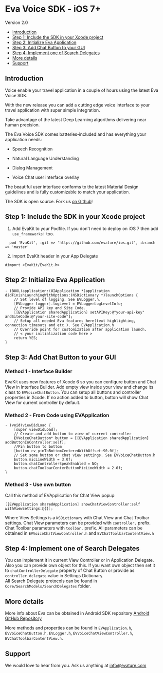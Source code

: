 

# Eva Voice SDK - iOS 7+

Version 2.0

<!-- START doctoc generated TOC please keep comment here to allow auto update -->
<!-- DON'T EDIT THIS SECTION, INSTEAD RE-RUN doctoc TO UPDATE -->

- [Introduction](#introduction)
- [Step 1: Include the SDK in your Xcode project](#step-1-include-the-sdk-in-your-xcode-project)
- [Step 2: Initialize Eva Application](#step-2-initialize-eva-application)
- [Step 3: Add Chat Button to your GUI](#step-3-add-chat-button-to-your-gui)
- [Step 4: Implement one of Search Delegates](#step-4-implement-one-of-search-delegates)
- [More details](#more-details)
- [Support](#support)

<!-- END doctoc generated TOC please keep comment here to allow auto update -->

## Introduction

Voice enable your travel application in a couple of hours using the latest Eva Voice SDK.

With the new release you can add a cutting edge voice interface to your travel application with super simple integration.

Take advantage of the latest Deep Learning algorithms delivering near human precision.

The Eva Voice SDK comes batteries-included and has everything your application needs:

* Speech Recognition

* Natural Language Understanding

* Dialog Management

* Voice Chat user interface overlay

The beautiful user interface conforms to the latest Material Design guidelines and is fully customizable to match your application.

The SDK is open source. Fork us [on Github](https://github.com/evature/ios)!

## Step 1: Include the SDK in your Xcode project
1. Add EvaKit to your Podfile. If you don't need to deploy on iOS 7 then add `use_frameworks!` too.  
  ``` podfile
    pod 'EvaKit', :git => 'https://github.com/evature/ios.git', :branch => 'master'
  ```

2. Import EvaKit header in your App Delegate   
  ``` objc
  #import <EvaKit/EvaKit.h>
  ```

## Step 2: Initialize Eva Application
  ``` objc
  - (BOOL)application:(UIApplication *)application didFinishLaunchingWithOptions:(NSDictionary *)launchOptions {
      // Set level of logging. See EVLogger.h.
      [EVLogger logger].logLevel = EVLoggerLogLevelInfo;
      // Provide API key and Site Code.
      [[EVApplication sharedApplication] setAPIKey:@"your-api-key" andSiteCode:@"your-site-code"];
      // Setup all needed Eva features here(text highlighting, connection timeouts and etc.). See EVApplication.h
      // Override point for customization after application launch.
      // < your initialization code here >
      return YES;
  }
  ```

## Step 3: Add Chat Button to your GUI  
### Method 1 - Interface Builder
  EvaKit uses new features of Xcode 6 so you can configure button and Chat View in Interface Builder.
  Add empty view inside your view and change its class to `EVVoiceChatButton`. You can setup all buttons and controller properties in Xcode. If no action added to button, button will show Chat View for current controller by default.

### Method 2 - From Code using EVApplication
  ``` objc
  - (void)viewDidLoad {
      [super viewDidLoad];
      // Create and add button to view of current controller
      EVVoiceChatButton* button = [[EVApplication sharedApplication] addButtonInController:self];
      //Pin button to bottom
      [button ev_pinToBottomCenteredWithOffset:90.0f];
      // Set some button or chat view settings. See EVVoiceChatButton.h
      button.micLineWidth = 3.0f;
      button.chatControllerSpeakEnabled = NO;
      button.chatToolbarCenterButtonMicLineWidth = 2.0f;
  }
  ```
  
### Method 3 - Use own button
  Call this method of EVApplication for Chat View popup
  ``` objc
  [[EVApplication sharedApplication] showChatViewController:self withViewSettings:@{}];
  ```
  Where View Settings is a `NSDictionary` with Chat View and Chat Toolbar settings.
  Chat View parameters can be provided with `controller.` prefix. Chat Toolbar parameters with `toolbar.` prefix. All parameters can be obtained in `EVVoiceChatViewController.h` and `EVChatToolbarContentView.h`

## Step 4: Implement one of Search Delegates
  You can implement it in current View Controller or in Application Delegate. Also you can provide own object for this. If you want own object then set it to `chatControllerDelegate` property of Chat Button or provide as `controller.delegate` value in Settings Dictionary.  
  All Search Delegate protocols can be found in `Core/SearchModels/SearchDelegates` folder.

## More details

  More info about Eva can be obtained in Android SDK repository [Android GitHub Repository](https://github.com/evature/android)

  More methods and properties can be found in `EVApplication.h`, `EVVoiceChatButton.h`, `EVLogger.h`, `EVVoiceChatViewController.h`, `EVChatToolbarContentView.h`.

## Support

  We would love to hear from you. Ask us anything at [info@evature.com](mailto:info@evature.com)
